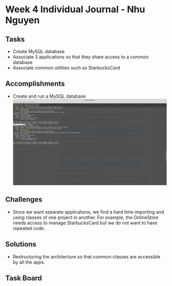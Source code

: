 # Week 4 Individual Journal - Nhu Nguyen
## Tasks
* Create MySQL database
* Associate 3 applications so that they share access to a common database
* Associate common utilities such as StarbucksCard
## Accomplishments
* Create and run a MySQL database
![MySQL database](images/mysql_server.png)
## Challenges
* Since we want separate applications, we find a hard time importing and using classes of one project in another. For example, the OnlineStore needs access to manage StarbucksCard but we do not want to have repeated code.  
## Solutions
* Restructuring the architecture so that common classes are accessible by all the apps. 
## Task Board